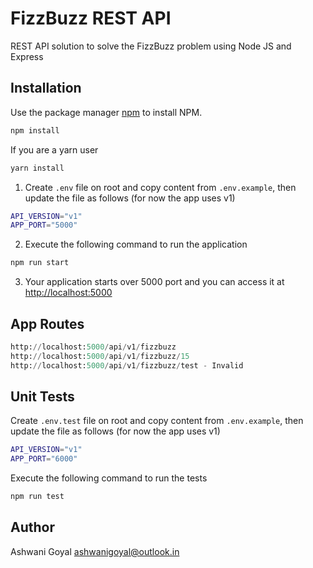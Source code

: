 # FizzBuzz REST API

REST API solution to solve the FizzBuzz problem using Node JS and Express

## Installation

Use the package manager [npm](https://docs.npmjs.com/downloading-and-installing-node-js-and-npm) to install NPM.

```bash
npm install
```

If you are a yarn user

```bash
yarn install
```

1. Create `.env` file on root and copy content from `.env.example`, then update the file as follows (for now the app uses v1)

```bash
API_VERSION="v1"
APP_PORT="5000"
```

2. Execute the following command to run the application

```bash
npm run start
```

3. Your application starts over 5000 port and you can access it at [http://localhost:5000](http://localhost:5000)

## App Routes

```python
http://localhost:5000/api/v1/fizzbuzz
http://localhost:5000/api/v1/fizzbuzz/15
http://localhost:5000/api/v1/fizzbuzz/test - Invalid
```

## Unit Tests

Create `.env.test` file on root and copy content from `.env.example`, then update the file as follows (for now the app uses v1)

```bash
API_VERSION="v1"
APP_PORT="6000"
```

Execute the following command to run the tests

```python
npm run test
```

## Author

Ashwani Goyal
[ashwanigoyal@outlook.in](mailto:ashwanigoyal@outlook.in)
